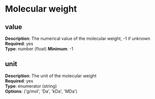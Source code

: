 # Molecular weight

## value 

**Description**: The numerical value of the molecular weight, -1 if unknown <br/>
**Required**: yes <br/>
**Type**: number (float)
**Minimum**: -1 

## unit 

**Description**: The unit of the molecular weight <br/>
**Required**: yes <br/>
**Type**: enumerator (string) <br/>
**Options**: ('g/mol', 'Da', 'kDa', 'MDa')